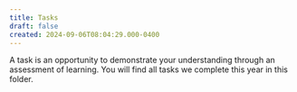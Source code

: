 ```yaml
---
title: Tasks
draft: false
created: 2024-09-06T08:04:29.000-0400
---
```

A task is an opportunity to demonstrate your understanding through an assessment of learning. You will find all tasks we complete this year in this folder.